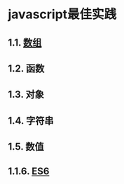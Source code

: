 # javascript最佳实践
## 1.1. [数组](https://github.com/ivyTa/ivyTa.github.io/blob/master/js/array/array.md)
## 1.2. 函数
## 1.3. 对象
## 1.4. 字符串
## 1.5. 数值
## 1.1.6. [ES6](https://github.com/ivyTa/ivyTa.github.io/blob/master/js/ES6/ES6.md)